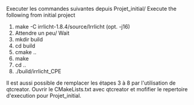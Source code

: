 Executer les commandes suivantes depuis Projet_initial/ Execute the following from initial project
1. make -C irrlicht-1.8.4/source/Irrlicht (opt. -j16)           
2. Attendre un peu/ Wait
3. mkdir build
4. cd build
5. cmake ..
6. make
7. cd ..
8. ./build/irrlicht_CPE

Il est aussi possible de remplacer les étapes 3 à 8 par l'utilisation de qtcreator. 
Ouvrir le CMakeLists.txt avec qtcreator et mofifier le repertoire d'execution pour Projet_initial.
